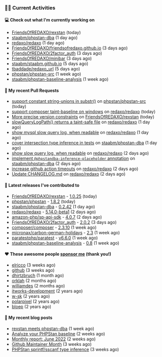 ### 👨‍💻 Current Activities


#### 💻 Check out what I'm currently working on

- [FriendsOfREDAXO/rexstan](https://github.com/FriendsOfREDAXO/rexstan) (today)
- [staabm/phpstan-dba](https://github.com/staabm/phpstan-dba) (1 day ago)
- [redaxo/redaxo](https://github.com/redaxo/redaxo) (1 day ago)
- [FriendsOfREDAXO/friendsofredaxo.github.io](https://github.com/FriendsOfREDAXO/friendsofredaxo.github.io) (3 days ago)
- [FriendsOfREDAXO/2factor_auth](https://github.com/FriendsOfREDAXO/2factor_auth) (3 days ago)
- [FriendsOfREDAXO/minibar](https://github.com/FriendsOfREDAXO/minibar) (3 days ago)
- [staabm/staabm.github.io](https://github.com/staabm/staabm.github.io) (5 days ago)
- [tbaddade/redaxo_url](https://github.com/tbaddade/redaxo_url) (5 days ago)
- [phpstan/phpstan-src](https://github.com/phpstan/phpstan-src) (1 week ago)
- [staabm/phpstan-baseline-analysis](https://github.com/staabm/phpstan-baseline-analysis) (1 week ago)


#### 🔨 My recent Pull Requests

- [support constant string-unions in substr()](https://github.com/phpstan/phpstan-src/pull/1532) on [phpstan/phpstan-src](https://github.com/phpstan/phpstan-src) (today)
- [support composer taint-baseline on windows](https://github.com/redaxo/redaxo/pull/5252) on [redaxo/redaxo](https://github.com/redaxo/redaxo) (today)
- [More precise version constraints](https://github.com/FriendsOfREDAXO/rexstan/pull/47) on [FriendsOfREDAXO/rexstan](https://github.com/FriendsOfREDAXO/rexstan) (today)
- [slowQueryLogPath() returns a taint-safe file](https://github.com/redaxo/redaxo/pull/5251) on [redaxo/redaxo](https://github.com/redaxo/redaxo) (1 day ago)
- [show mysql slow query log, when readable](https://github.com/redaxo/redaxo/pull/5250) on [redaxo/redaxo](https://github.com/redaxo/redaxo) (1 day ago)
- [cover intersection type inference in tests](https://github.com/staabm/phpstan-dba/pull/414) on [staabm/phpstan-dba](https://github.com/staabm/phpstan-dba) (1 day ago)
- [show slow query log, when readable](https://github.com/redaxo/redaxo/pull/5249) on [redaxo/redaxo](https://github.com/redaxo/redaxo) (2 days ago)
- [implement `@phpstandba-inference-placeholder` annotation](https://github.com/staabm/phpstan-dba/pull/413) on [staabm/phpstan-dba](https://github.com/staabm/phpstan-dba) (2 days ago)
- [increase github action timeouts](https://github.com/redaxo/redaxo/pull/5245) on [redaxo/redaxo](https://github.com/redaxo/redaxo) (2 days ago)
- [Update CHANGELOG.md](https://github.com/redaxo/redaxo/pull/5244) on [redaxo/redaxo](https://github.com/redaxo/redaxo) (2 days ago)


#### 🔭 Latest releases I've contributed to

- [FriendsOfREDAXO/rexstan](https://github.com/FriendsOfREDAXO/rexstan) - [1.0.25](https://github.com/FriendsOfREDAXO/rexstan/releases/tag/1.0.25) (today)
- [phpstan/phpstan](https://github.com/phpstan/phpstan) - [1.8.2](https://github.com/phpstan/phpstan/releases/tag/1.8.2) (today)
- [staabm/phpstan-dba](https://github.com/staabm/phpstan-dba) - [0.2.42](https://github.com/staabm/phpstan-dba/releases/tag/0.2.42) (1 day ago)
- [redaxo/redaxo](https://github.com/redaxo/redaxo) - [5.14.0-beta1](https://github.com/redaxo/redaxo/releases/tag/5.14.0-beta1) (2 days ago)
- [amazon-php/sp-api-sdk](https://github.com/amazon-php/sp-api-sdk) - [4.0.7](https://github.com/amazon-php/sp-api-sdk/releases/tag/4.0.7) (2 days ago)
- [FriendsOfREDAXO/2factor_auth](https://github.com/FriendsOfREDAXO/2factor_auth) - [2.0.2](https://github.com/FriendsOfREDAXO/2factor_auth/releases/tag/2.0.2) (3 days ago)
- [composer/composer](https://github.com/composer/composer) - [2.3.10](https://github.com/composer/composer/releases/tag/2.3.10) (1 week ago)
- [micronax/carbon-german-holidays](https://github.com/micronax/carbon-german-holidays) - [2.3](https://github.com/micronax/carbon-german-holidays/releases/tag/2.3) (1 week ago)
- [paratestphp/paratest](https://github.com/paratestphp/paratest) - [v6.6.0](https://github.com/paratestphp/paratest/releases/tag/v6.6.0) (1 week ago)
- [staabm/phpstan-baseline-analysis](https://github.com/staabm/phpstan-baseline-analysis) - [0.8](https://github.com/staabm/phpstan-baseline-analysis/releases/tag/0.8) (1 week ago)


#### ❤️ These awesome people [sponsor me](https://github.com/sponsors/staabm) (thank you!)

- [elricco](https://github.com/elricco) (3 weeks ago)
- [github](https://github.com/github) (3 weeks ago)
- [dhirtzbruch](https://github.com/dhirtzbruch) (1 month ago)
- [orklah](https://github.com/orklah) (2 months ago)
- [williamdes](https://github.com/williamdes) (2 months ago)
- [itworks-development](https://github.com/itworks-development) (2 years ago)
- [w-sk](https://github.com/w-sk) (2 years ago)
- [polarpixel](https://github.com/polarpixel) (2 years ago)
- [bloep](https://github.com/bloep) (2 years ago)

#### 📜 My recent blog posts

- [rexstan meets phpstan-dba](https://staabm.github.io/2022/07/12/rexstan-meets-phpstan-dba.html) (1 week ago)
- [Analyze your PHPStan baseline](https://staabm.github.io/2022/07/04/phpstan-baseline-analysis.html) (2 weeks ago)
- [Monthly report: June 2022](https://staabm.github.io/2022/06/30/monthly-report-june.html) (2 weeks ago)
- [Github Maintainer Month](https://staabm.github.io/2022/06/24/github-maintainer-month.html) (3 weeks ago)
- [PHPStan sprintf/sscanf type inference](https://staabm.github.io/2022/06/23/phpstan-sprintf-sscanf-inference.html) (3 weeks ago)
